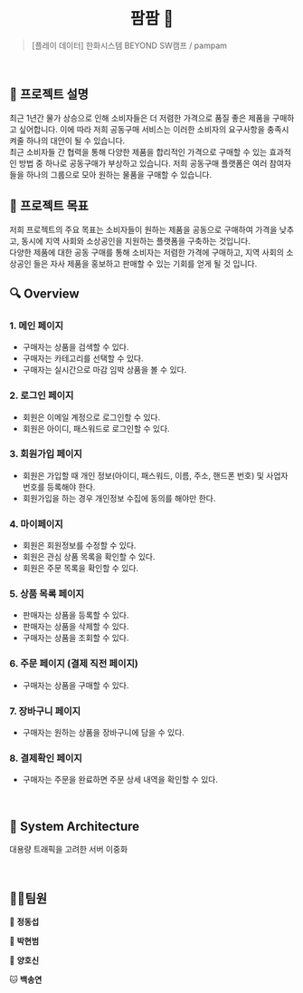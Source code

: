 <h1 align="center">팜팜 🎁</h1>


<!-- <center>
    <img src="./img/pic1.png"  style="zoom:76%;" align="center"/>
</center> -->



> [플레이 데이터] 한화시스템 BEYOND SW캠프 / pampam


<!-- 🎬[Demo 시연영상] 
📃[프로젝트 회고록] -->

<br>

## :pencil: 프로젝트 설명


최근 1년간 물가 상승으로 인해 소비자들은 더 저렴한 가격으로 품질 좋은 제품을 구매하고 싶어합니다. 이에 따라 저희 공동구매 서비스는 이러한 소비자의 요구사항을 충족시켜줄 하나의 대안이 될 수 있습니다. </br> 최근 소비자들 간 협력을 통해 다양한 제품을 합리적인 가격으로 구매할 수 있는 효과적인 방법 중 하나로 공동구매가 부상하고 있습니다. 저희 공동구매 플랫폼은 여러 참여자들을 하나의 그룹으로 모아 원하는 물품을 구매할 수 있습니다.


## :dart: 프로젝트 목표


저희 프로젝트의 주요 목표는 소비자들이 원하는 제품을 공동으로 구매하여 가격을 낮추고, 동시에 지역 사회와 소상공인을 지원하는 플랫폼을 구축하는 것입니다. </br>다양한 제품에 대한 공동 구매를 통해 소비자는 저렴한 가격에 구매하고,  지역 사회의 소상공인 들은 자사 제품을 홍보하고 판매할 수 있는 기회를 얻게 될 것 입니다.



## 🔍 Overview

### 1. 메인 페이지
+   구매자는 상품을 검색할 수 있다.
+   구매자는 카테고리를 선택할 수 있다.
+   구매자는 실시간으로 마감 임박 상품을 볼 수 있다.


### 2. 로그인 페이지
+   회원은 이메일 계정으로 로그인할 수 있다.
+   회원은 아이디, 패스워드로 로그인할 수 있다.


### 3. 회원가입 페이지
+   회원은 가입할 때 개인 정보(아이디, 패스워드, 이름, 주소, 핸드폰 번호) 및 사업자 번호를 등록해야 한다.
+   회원가입을 하는 경우 개인정보 수집에 동의를 해야만 한다.


### 4. 마이페이지
+   회원은 회원정보를 수정할 수 있다.
+   회원은 관심 상품 목록을 확인할 수 있다.
+   회원은 주문 목록을 확인할 수 있다.


### 5. 상품 목록 페이지
+   판매자는 상품을 등록할 수 있다.
+   판매자는 상품을 삭제할 수 있다.
+   구매자는 상품을 조회할 수 있다.


### 6. 주문 페이지 (결제 직전 페이지)
+   구매자는 상품을 구매할 수 있다.


### 7. 장바구니 페이지
+   구매자는 원하는 상품을 장바구니에 담을 수 있다.


### 8. 결제확인 페이지
+   구매자는 주문을 완료하면 주문 상세 내역을 확인할 수 있다.
   <br>

## :page_with_curl: System Architecture

<!-- <center>
    <img src="./img/pic2.png" />
</center> -->
대용량 트래픽을 고려한 서버 이중화

<br>



## 🤼‍♂️팀원

🐯 **정동섭**

🐶 **박현범**

🐺 **양호신**

🐱 **백송연**
